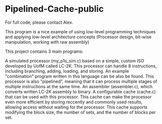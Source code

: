 # Pipelined-Cache-public

For full code, please contact Alex.

This program is a nice example of using low-level programming techniques and applying low-level architecture concepts (Processor design, bit-wise manipulation, working with raw assembly)

This project contains 3 main programs:

A simulated processor (my_p1s_sim.c) based on a simple, custom ISO developed by UofM called LC-2K. This processor can handle 8 instructions, including branching, adding, loading, and storing. An example "combination" program written in this language can be also be found. This processor is also "pipelined", meaning that it can process multiple stages of multiple instructions at the same time.
An assembler (assembler.c), which converts written LC-2K assembly to binary.
A configurable cache (cache.c) that can be used with this processor. This cache can make the processor even more efficient by storing reccently and commonly used results, allowing access without waiting for the processor. This cache supports modifying the block size, the number of sets, and the number of blocks per set.
